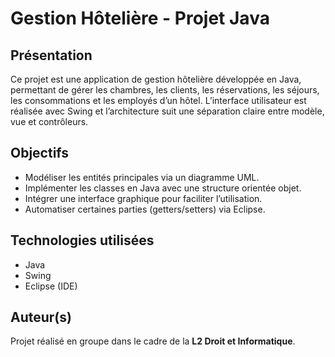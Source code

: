 # Gestion Hôtelière - Projet Java

## Présentation

Ce projet est une application de gestion hôtelière développée en Java, permettant de gérer les chambres, les clients, les réservations, les séjours, les consommations et les employés d’un hôtel. L’interface utilisateur est réalisée avec Swing et l’architecture suit une séparation claire entre modèle, vue et contrôleurs.

## Objectifs

- Modéliser les entités principales via un diagramme UML.
- Implémenter les classes en Java avec une structure orientée objet.
- Intégrer une interface graphique pour faciliter l’utilisation.
- Automatiser certaines parties (getters/setters) via Eclipse.

## Technologies utilisées

- Java
- Swing
- Eclipse (IDE)

## Auteur(s)
Projet réalisé en groupe dans le cadre de la **L2 Droit et Informatique**.
